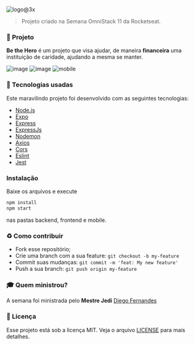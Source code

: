 ![logo@3x](https://user-images.githubusercontent.com/56093063/77811869-2c514280-707c-11ea-86aa-4481b396a4fe.png)
> Projeto criado na Semana OmniStack 11 da Rocketseat.

### :muscle: Projeto

<b>Be the Hero</b> é um projeto que visa ajudar, de maneira <b>financeira</b> uma instituição de caridade, ajudando a mesma se manter. 

![image](https://user-images.githubusercontent.com/56093063/77811845-04fa7580-707c-11ea-838f-d666595f60e5.png)
![image](https://user-images.githubusercontent.com/56093063/77811947-c3b69580-707c-11ea-8df3-98507a2ec0b5.png)
![mobile](https://user-images.githubusercontent.com/56093063/77812244-cca86680-707e-11ea-9af8-2733cd57615c.png)

### :rocket: Tecnologias usadas
Este maravilindo projeto foi desenvolvido com as seguintes tecnologias:
- [Node.js](https://nodejs.org/en/)
- [Expo](https://expo.io/)
- [Express](https://expressjs.com/pt-br/)
- [ExpressJs](https://expressjs.com/pt-br/)
- [Nodemon](https://www.npmjs.com/package/nodemon)
- [Axios](https://www.npmjs.com/package/axios)
- [Cors](https://www.npmjs.com/package/cors)
- [Eslint](https://www.npmjs.com/package/eslint)
- [Jest](https://www.npmjs.com/package/jest)

### Instalação
Baixe os arquivos e 
execute
```sh
npm install
npm start
```
nas pastas backend, frontend e mobile.

### :recycle: Como contribuir

- Fork esse repositório;
- Crie uma branch com a sua feature: `git checkout -b my-feature`
- Commit suas mudanças: `git commit -m 'feat: My new feature'`
- Push a sua branch: `git push origin my-feature`

### :mortar_board: Quem ministrou?

A semana foi ministrada pelo <b>Mestre Jedi</b> [Diego Fernandes](https://github.com/diego3g)

### :memo: Licença

Esse projeto está sob a licença MIT. Veja o arquivo [LICENSE](LICENSE) para mais detalhes.
